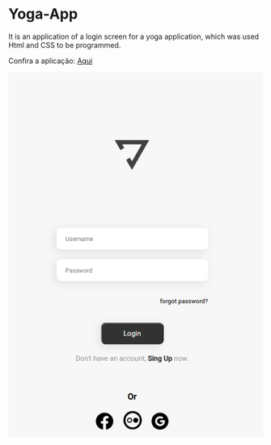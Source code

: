 # Yoga-App
 It is an application of a login screen for a yoga application, which was used Html and CSS to be programmed.


Confira a aplicação: <a href="https://kayke-fujinaka.github.io/Yoga-Login/">Aqui</a>

<img src="./imageyoga.png">


